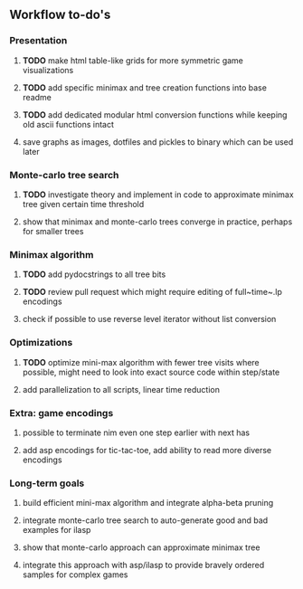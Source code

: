 Workflow to-do\'s
-----------------

### Presentation

1.  **TODO** make html table-like grids for more symmetric
    game visualizations

2.  **TODO** add specific minimax and tree creation functions
    into base readme

3.  **TODO** add dedicated modular html conversion functions
    while keeping old ascii functions intact

4.  save graphs as images, dotfiles and pickles to binary which can be
    used later

### Monte-carlo tree search

1.  **TODO** investigate theory and implement in code to
    approximate minimax tree given certain time threshold

2.  show that minimax and monte-carlo trees converge in practice,
    perhaps for smaller trees

### Minimax algorithm

1.  **TODO** add pydocstrings to all tree bits

2.  **TODO** review pull request which might require editing
    of full~time~.lp encodings

3.  check if possible to use reverse level iterator without list
    conversion

### Optimizations

1.  **TODO** optimize mini-max algorithm with fewer tree
    visits where possible, might need to look into exact source code
    within step/state

2.  add parallelization to all scripts, linear time reduction

### Extra: game encodings

1.  possible to terminate nim even one step earlier with next has

2.  add asp encodings for tic-tac-toe, add ability to read more diverse
    encodings

### Long-term goals

1.  build efficient mini-max algorithm and integrate alpha-beta pruning

2.  integrate monte-carlo tree search to auto-generate good and bad
    examples for ilasp

3.  show that monte-carlo approach can approximate minimax tree

4.  integrate this approach with asp/ilasp to provide bravely ordered
    samples for complex games
